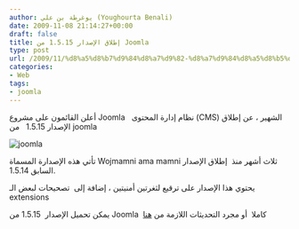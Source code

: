 ```yaml
---
author: يوغرطة بن علي (Youghourta Benali)
date: 2009-11-08 21:14:27+00:00
draft: false
title: إطلاق الإصدار 1.5.15 من Joomla
type: post
url: /2009/11/%d8%a5%d8%b7%d9%84%d8%a7%d9%82-%d8%a7%d9%84%d8%a5%d8%b5%d8%af%d8%a7%d8%b1-1-5-15-%d9%85%d9%86-joomla/
categories:
- Web
tags:
- joomla
---
```


أعلن القائمون على مشروع Joomla   نظام إدارة المحتوى (CMS) الشهير ، عن إطلاق الإصدار 1.5.15   من joomla

![joomla](http://www.it-scoop.com/wp-content/uploads/2009/11/joomla.png)


تأتي هذه الإصدارة المسماة Wojmamni ama mamni ثلاث أشهر منذ  إطلاق الإصدار السابق 1.5.14.

يحتوي هذا الإصدار على ترقيع لثغرتين أمنيتين ، إضافة إلى  تصحيحات لبعض الـ extensions

يمكن تحميل الإصدار  1.5.15 من Joomla  كاملا  أو مجرد التحديثات اللازمة من [هنا](http://www.joomla.org/announcements/release-news/5249-joomla-1515-released.html)
